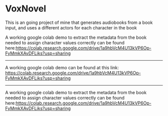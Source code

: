 # VoxNovel
This is an going project of mine that generates audiobooks from a book input, and uses a different actors for each character in the book


A working google colab demo to extract the metadata from the book needed to assign character values correctly can be found here:https://colab.research.google.com/drive/1a9hbVcM4U13kVP6Op-FyMmkXAvDFLiks?usp=sharing


-------------------------------------------------------------------------------------------------------------------------------------------------------

A working google colab demo can be found at this link: https://colab.research.google.com/drive/1a9hbVcM4U13kVP6Op-FyMmkXAvDFLiks?usp=sharing



-------------------------------------------------------------------------------------------------------------------------------------------------------

A working google colab demo to extract the metadata from the book needed to assign character values correctly can be found here:https://colab.research.google.com/drive/1a9hbVcM4U13kVP6Op-FyMmkXAvDFLiks?usp=sharing
